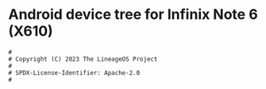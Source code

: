 # Android device tree for Infinix Note 6 (X610)

```
#
# Copyright (C) 2023 The LineageOS Project
#
# SPDX-License-Identifier: Apache-2.0
#
```
